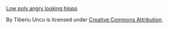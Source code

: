 [Low poly angry looking hippo](https://skfb.ly/6TJVE)

By Tiberiu Uncu is licensed under [Creative Commons Attribution](http://creativecommons.org/licenses/by/4.0/).
